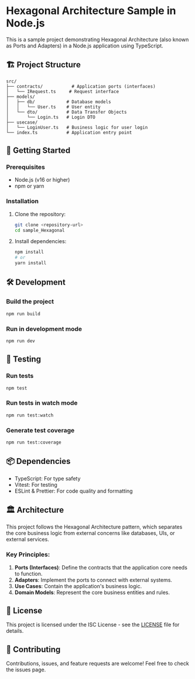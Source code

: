 # Hexagonal Architecture Sample in Node.js

This is a sample project demonstrating Hexagonal Architecture (also known as Ports and Adapters) in a Node.js application using TypeScript.

## 🏗️ Project Structure

```
src/
├── contracts/           # Application ports (interfaces)
│   └── IRequest.ts     # Request interface
├── models/             
│   ├── db/            # Database models
│   │   └── User.ts    # User entity
│   └── dto/           # Data Transfer Objects
│       └── Login.ts   # Login DTO
├── usecase/           
│   └── LoginUser.ts   # Business logic for user login
└── index.ts           # Application entry point
```

## 🚀 Getting Started

### Prerequisites

- Node.js (v16 or higher)
- npm or yarn

### Installation

1. Clone the repository:
   ```bash
   git clone <repository-url>
   cd sample_Hexagonal
   ```

2. Install dependencies:
   ```bash
   npm install
   # or
   yarn install
   ```

## 🛠️ Development

### Build the project
```bash
npm run build
```

### Run in development mode
```bash
npm run dev
```

## 🧪 Testing

### Run tests
```bash
npm test
```

### Run tests in watch mode
```bash
npm run test:watch
```

### Generate test coverage
```bash
npm run test:coverage
```

## 📦 Dependencies

- TypeScript: For type safety
- Vitest: For testing
- ESLint & Prettier: For code quality and formatting

## 🏛️ Architecture

This project follows the Hexagonal Architecture pattern, which separates the core business logic from external concerns like databases, UIs, or external services.

### Key Principles:

1. **Ports (Interfaces)**: Define the contracts that the application core needs to function.
2. **Adapters**: Implement the ports to connect with external systems.
3. **Use Cases**: Contain the application's business logic.
4. **Domain Models**: Represent the core business entities and rules.

## 📄 License

This project is licensed under the ISC License - see the [LICENSE](LICENSE) file for details.

## 🤝 Contributing

Contributions, issues, and feature requests are welcome! Feel free to check the issues page.
